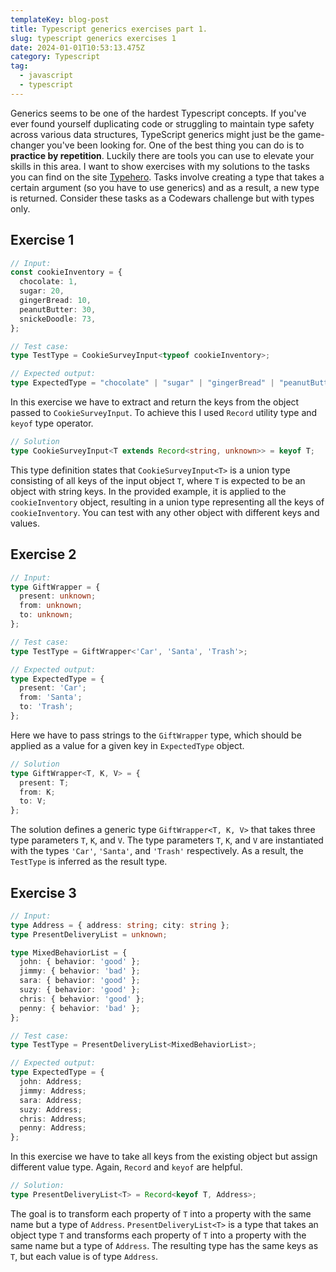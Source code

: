 ```yaml
---
templateKey: blog-post
title: Typescript generics exercises part 1.
slug: typescript generics exercises 1
date: 2024-01-01T10:53:13.475Z
category: Typescript
tag:
  - javascript
  - typescript
---
```

Generics seems to be one of the hardest Typescript concepts. If you've ever found yourself duplicating code or struggling to maintain type safety across various data structures, TypeScript generics might just be the game-changer you've been looking for.
One of the best thing you can do is to **practice by repetition**. Luckily there are tools you can use to elevate your skills in this area. I want to show exercises with my solutions to the tasks you can find on the site [Typehero](https://typehero.dev/). Tasks involve creating a type that takes a certain argument (so you have to use generics) and as a result, a new type is returned. Consider these tasks as a Codewars challenge but with types only.

## Exercise 1

```typescript
// Input:
const cookieInventory = {
  chocolate: 1,
  sugar: 20,
  gingerBread: 10,
  peanutButter: 30,
  snickeDoodle: 73,
};

// Test case:
type TestType = CookieSurveyInput<typeof cookieInventory>;

// Expected output:
type ExpectedType = "chocolate" | "sugar" | "gingerBread" | "peanutButter" | "snickeDoodle";
```

In this exercise we have to extract and return the keys from the object passed to `CookieSurveyInput`. To achieve this I used `Record` utility type and `keyof` type operator.

```typescript
// Solution
type CookieSurveyInput<T extends Record<string, unknown>> = keyof T;
```

This type definition states that `CookieSurveyInput<T>` is a union type consisting of all keys of the input object `T`, where `T` is expected to be an object with string keys. In the provided example, it is applied to the `cookieInventory` object, resulting in a union type representing all the keys of `cookieInventory`. You can test with any other object with different keys and values.

## Exercise 2

```typescript
// Input:
type GiftWrapper = {
  present: unknown;
  from: unknown;
  to: unknown;
};

// Test case:
type TestType = GiftWrapper<'Car', 'Santa', 'Trash'>;

// Expected output:
type ExpectedType = {
  present: 'Car';
  from: 'Santa';
  to: 'Trash';
};
```

Here we have to pass strings to the `GiftWrapper` type, which should be applied as a value for a given key in `ExpectedType` object.

```typescript
// Solution
type GiftWrapper<T, K, V> = {
  present: T;
  from: K;
  to: V;
};

```

The solution defines a generic type `GiftWrapper<T, K, V>` that takes three type parameters `T`, `K`, and `V`. The type parameters `T`, `K`, and `V` are instantiated with the types `'Car'`, `'Santa'`, and `'Trash'` respectively. As a result, the `TestType` is inferred as the result type.

## Exercise 3

```typescript
// Input:
type Address = { address: string; city: string };
type PresentDeliveryList = unknown;

type MixedBehaviorList = {
  john: { behavior: 'good' };
  jimmy: { behavior: 'bad' };
  sara: { behavior: 'good' };
  suzy: { behavior: 'good' };
  chris: { behavior: 'good' };
  penny: { behavior: 'bad' };
};

// Test case:
type TestType = PresentDeliveryList<MixedBehaviorList>;

// Expected output:
type ExpectedType = {
  john: Address;
  jimmy: Address;
  sara: Address;
  suzy: Address;
  chris: Address;
  penny: Address;
};

```

In this exercise we have to take all keys from the existing object but assign different value type. Again, `Record` and `keyof` are helpful. 

```typescript
// Solution:
type PresentDeliveryList<T> = Record<keyof T, Address>;
```

The goal is to transform each property of `T` into a property with the same name but a type of `Address`. `PresentDeliveryList<T>` is a type that takes an object type `T` and transforms each property of `T` into a property with the same name but a type of `Address`. The resulting type has the same keys as `T`, but each value is of type `Address`.